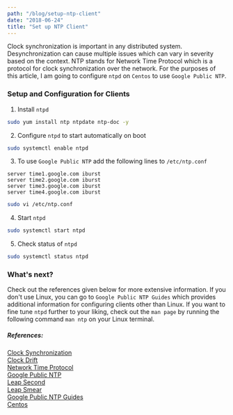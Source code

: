 ```yaml
---
path: "/blog/setup-ntp-client"
date: "2018-06-24"
title: "Set up NTP Client"
---
```


Clock synchronization is important in any distributed system. Desynchronization can cause multiple issues which can vary in severity based on the context. NTP stands for Network Time Protocol which is a protocol for clock synchronization over the network. For the purposes of this article, I am going to configure `ntpd` on `Centos` to use `Google Public NTP`.

### Setup and Configuration for Clients
1. Install `ntpd`
```bash
sudo yum install ntp ntpdate ntp-doc -y
```
2. Configure `ntpd` to start automatically on boot
```bash
sudo systemctl enable ntpd
```
3. To use `Google Public NTP` add the following lines to `/etc/ntp.conf`
```
server time1.google.com iburst
server time2.google.com iburst
server time3.google.com iburst
server time4.google.com iburst
```
```bash
sudo vi /etc/ntp.conf
```
4. Start `ntpd`
```bash
sudo systemctl start ntpd
```
5. Check status of `ntpd`
```bash
sudo systemctl status ntpd
```

### What's next?
Check out the references given below for more extensive information. If you don't use Linux, you can go to `Google Public NTP Guides` which provides additional information for configuring clients other than Linux. If you want to fine tune `ntpd` further to your liking, check out the `man page` by running the following command `man ntp` on your Linux terminal.

##### References:
[Clock Synchronization](https://en.wikipedia.org/wiki/Clock_synchronization) \
[Clock Drift](https://en.wikipedia.org/wiki/Clock_drift) \
[Network Time Protocol](https://en.wikipedia.org/wiki/Network_Time_Protocol) \
[Google Public NTP](https://developers.google.com/time/) \
[Leap Second](https://en.wikipedia.org/wiki/Leap_second) \
[Leap Smear](https://developers.google.com/time/smear) \
[Google Public NTP Guides](https://developers.google.com/time/guides) \
[Centos](https://centos.org/)